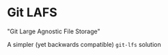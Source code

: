 # Git LAFS

"Git Large Agnostic File Storage"

A simpler (yet backwards compatible) `git-lfs` solution
